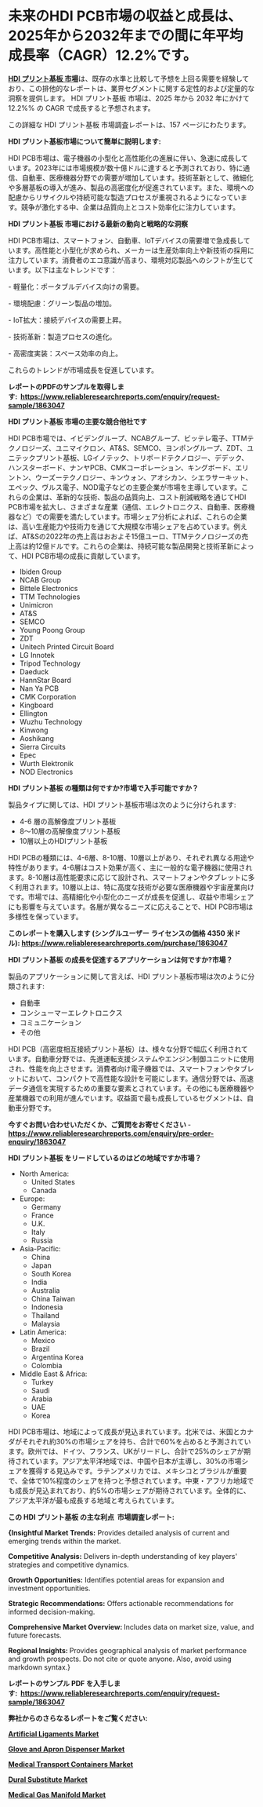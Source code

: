 <p><h1>未来のHDI PCB市場の収益と成長は、2025年から2032年までの間に年平均成長率（CAGR）12.2%です。</h1></p><p data-sourcepos="1:1-1:157"><strong><a href="https://www.reliableresearchreports.com/hdi-pcbs-r1863047?utm_campaign=110&utm_medium=36&utm_source=Github&utm_content=ia&utm_term=04032025&utm_id=hdi-pcbs">HDI プリント基板 市場</a></strong>は、既存の水準と比較して予想を上回る需要を経験しており、この排他的なレポートは、業界セグメントに関する定性的および定量的な洞察を提供します。 HDI プリント基板 市場は、2025 年から 2032 年にかけて 12.2%% の CAGR で成長すると予想されます。</p>
<p data-sourcepos="3:1-3:50">この詳細な HDI プリント基板 市場調査レポートは、157 ページにわたります。</p>
<p><strong>HDI プリント基板市場について簡単に説明します:</strong></p>
<p><p>HDI PCB市場は、電子機器の小型化と高性能化の進展に伴い、急速に成長しています。2023年には市場規模が数十億ドルに達すると予測されており、特に通信、自動車、医療機器分野での需要が増加しています。技術革新として、微細化や多層基板の導入が進み、製品の高密度化が促進されています。また、環境への配慮からリサイクルや持続可能な製造プロセスが重視されるようになっています。競争が激化する中、企業は品質向上とコスト効率化に注力しています。</p></p>
<p><strong>HDI プリント基板 市場における最新の動向と戦略的な洞察</strong></p>
<p><p>HDI PCB市場は、スマートフォン、自動車、IoTデバイスの需要増で急成長しています。高性能と小型化が求められ、メーカーは生産効率向上や新技術の採用に注力しています。消費者のエコ意識が高まり、環境対応製品へのシフトが生じています。以下は主なトレンドです：</p><p>- 軽量化：ポータブルデバイス向けの需要。</p><p>- 環境配慮：グリーン製品の増加。</p><p>- IoT拡大：接続デバイスの需要上昇。</p><p>- 技術革新：製造プロセスの進化。</p><p>- 高密度実装：スペース効率の向上。</p><p>これらのトレンドが市場成長を促進しています。</p></p>
<p><strong>レポートのPDFのサンプルを取得します</strong><strong>:&nbsp;&nbsp;<a href="https://www.reliableresearchreports.com/enquiry/request-sample/1863047?utm_campaign=110&utm_medium=36&utm_source=Github&utm_content=ia&utm_term=04032025&utm_id=hdi-pcbs">https://www.reliableresearchreports.com/enquiry/request-sample/1863047</a></strong></p>
<p><strong>HDI プリント基板 市場の主要な競合他社です</strong></p>
<p><p>HDI PCB市場では、イビデングループ、NCABグループ、ビッテレ電子、TTMテクノロジーズ、ユニマイクロン、AT&S、SEMCO、ヨンポングループ、ZDT、ユニテックプリント基板、LGイノテック、トリポードテクノロジー、デデック、ハンスターボード、ナンヤPCB、CMKコーポレーション、キングボード、エリントン、ウーズーテクノロジー、キンウォン、アオシカン、シエラサーキット、エペック、ヴルス電子、NOD電子などの主要企業が市場を主導しています。これらの企業は、革新的な技術、製品の品質向上、コスト削減戦略を通じてHDI PCB市場を拡大し、さまざまな産業（通信、エレクトロニクス、自動車、医療機器など）での需要を満たしています。市場シェア分析によれば、これらの企業は、高い生産能力や技術力を通じて大規模な市場シェアを占めています。例えば、AT&Sの2022年の売上高はおおよそ15億ユーロ、TTMテクノロジーズの売上高は約12億ドルです。これらの企業は、持続可能な製品開発と技術革新によって、HDI PCB市場の成長に貢献しています。</p></p>
<p><ul><li>Ibiden Group</li><li>NCAB Group</li><li>Bittele Electronics</li><li>TTM Technologies</li><li>Unimicron</li><li>AT&S</li><li>SEMCO</li><li>Young Poong Group</li><li>ZDT</li><li>Unitech Printed Circuit Board</li><li>LG Innotek</li><li>Tripod Technology</li><li>Daeduck</li><li>HannStar Board</li><li>Nan Ya PCB</li><li>CMK Corporation</li><li>Kingboard</li><li>Ellington</li><li>Wuzhu Technology</li><li>Kinwong</li><li>Aoshikang</li><li>Sierra Circuits</li><li>Epec</li><li>Wurth Elektronik</li><li>NOD Electronics</li></ul></p>
<p><strong>HDI プリント基板 の種類は何ですか?市場で入手可能ですか？</strong></p>
<p>製品タイプに関しては、HDI プリント基板市場は次のように分けられます:</p>
<p><ul><li>4-6 層の高解像度プリント基板</li><li>8～10層の高解像度プリント基板</li><li>10層以上のHDIプリント基板</li></ul></p>
<p><p>HDI PCBの種類には、4-6層、8-10層、10層以上があり、それぞれ異なる用途や特性があります。4-6層はコスト効果が高く、主に一般的な電子機器に使用されます。8-10層は高性能要求に応じて設計され、スマートフォンやタブレットに多く利用されます。10層以上は、特に高度な技術が必要な医療機器や宇宙産業向けです。市場では、高精細化や小型化のニーズが成長を促進し、収益や市場シェアにも影響を与えています。各層が異なるニーズに応えることで、HDI PCB市場は多様性を保っています。</p></p>
<p><strong>このレポートを購入します (シングルユーザー ライセンスの価格 4350 米ドル):&nbsp;<a href="https://www.reliableresearchreports.com/purchase/1863047?utm_campaign=110&utm_medium=36&utm_source=Github&utm_content=ia&utm_term=04032025&utm_id=hdi-pcbs">https://www.reliableresearchreports.com/purchase/1863047</a></strong></p>
<p><strong>HDI プリント基板 の成長を促進するアプリケーションは何ですか?市場？</strong></p>
<p>製品のアプリケーションに関して言えば、HDI プリント基板市場は次のように分類されます:</p>
<p><ul><li>自動車</li><li>コンシューマーエレクトロニクス</li><li>コミュニケーション</li><li>その他</li></ul></p>
<p><p>HDI PCB（高密度相互接続プリント基板）は、様々な分野で幅広く利用されています。自動車分野では、先進運転支援システムやエンジン制御ユニットに使用され、性能を向上させます。消費者向け電子機器では、スマートフォンやタブレットにおいて、コンパクトで高性能な設計を可能にします。通信分野では、高速データ通信を実現するための重要な要素とされています。その他にも医療機器や産業機器での利用が進んでいます。収益面で最も成長しているセグメントは、自動車分野です。</p></p>
<p><strong>今すぐお問い合わせいただくか、ご質問をお寄せください</strong><strong>&nbsp;</strong>-<strong><a href="https://www.reliableresearchreports.com/enquiry/pre-order-enquiry/1863047?utm_campaign=110&utm_medium=36&utm_source=Github&utm_content=ia&utm_term=04032025&utm_id=hdi-pcbs">https://www.reliableresearchreports.com/enquiry/pre-order-enquiry/1863047</a></strong></p>
<p><strong>HDI プリント基板 をリードしているのはどの地域ですか市場？</strong></p>
<p><ul>
    <li>
        North America:
        <ul>
            <li>United States</li>
            <li>Canada</li>
        </ul>
    </li>
    <li>
        Europe:
        <ul>
            <li>Germany</li>
            <li>France</li>
            <li>U.K.</li>
            <li>Italy</li>
            <li>Russia</li>
        </ul>
    </li>
    <li>
        Asia-Pacific:
        <ul>
            <li>China</li>
            <li>Japan</li>
            <li>South Korea</li>
            <li>India</li>
            <li>Australia</li>
            <li>China Taiwan</li>
            <li>Indonesia</li>
            <li>Thailand</li>
            <li>Malaysia</li>
        </ul>
    </li>
    <li>
        Latin America:
        <ul>
            <li>Mexico</li>
            <li>Brazil</li>
            <li>Argentina Korea</li>
            <li>Colombia</li>
        </ul>
    </li>
    <li>
        Middle East & Africa:
        <ul>
            <li>Turkey</li>
            <li>Saudi</li>
            <li>Arabia</li>
            <li>UAE</li>
            <li>Korea</li>
        </ul>
    </li>
    </ul></p>
<p><p>HDI PCB市場は、地域によって成長が見込まれています。北米では、米国とカナダがそれぞれ約30%の市場シェアを持ち、合計で60%を占めると予測されています。欧州では、ドイツ、フランス、UKがリードし、合計で25%のシェアが期待されています。アジア太平洋地域では、中国や日本が主導し、30%の市場シェアを獲得する見込みです。ラテンアメリカでは、メキシコとブラジルが重要で、全体で10%程度のシェアを持つと予想されています。中東・アフリカ地域でも成長が見込まれており、約5%の市場シェアが期待されています。全体的に、アジア太平洋が最も成長する地域と考えられています。</p></p>
<p><strong>この HDI プリント基板 の主な利点&nbsp; 市場調査レポート:</strong></p>
<p><strong>{Insightful Market Trends:</strong> Provides detailed analysis of current and emerging trends within the market.</p>
<p><strong>Competitive Analysis:</strong> Delivers in-depth understanding of key players' strategies and competitive dynamics.</p>
<p><strong>Growth Opportunities:</strong> Identifies potential areas for expansion and investment opportunities.</p>
<p><strong>Strategic Recommendations:</strong> Offers actionable recommendations for informed decision-making.</p>
<p><strong>Comprehensive Market Overview: </strong>Includes data on market size, value, and future forecasts.</p>
<p><strong>Regional Insights: </strong>Provides geographical analysis of market performance and growth prospects. Do not cite or quote anyone. Also, avoid using markdown syntax.}</p>
<p><strong>レポートのサンプル PDF を入手します:&nbsp;</strong><strong>&nbsp;<a href="https://www.reliableresearchreports.com/enquiry/request-sample/1863047?utm_campaign=110&utm_medium=36&utm_source=Github&utm_content=ia&utm_term=04032025&utm_id=hdi-pcbs">https://www.reliableresearchreports.com/enquiry/request-sample/1863047</a></strong></p>
<p></p>
<p></p>
<p></p>
<p></p>
<p><strong>弊社からのさらなるレポートをご覧ください:</strong></p>
<p><strong><p><a href="https://github.com/daemluari/Market-Research-Report-List-1/blob/main/artificial-ligaments-market.md?utm_campaign=110&utm_medium=36&utm_source=Github&utm_content=ia&utm_term=04032025&utm_id=hdi-pcbs">Artificial Ligaments Market</a></p><p><a href="https://github.com/haimamuirev8/Market-Research-Report-List-1/blob/main/glove-and-apron-dispenser-market.md?utm_campaign=110&utm_medium=36&utm_source=Github&utm_content=ia&utm_term=04032025&utm_id=hdi-pcbs">Glove and Apron Dispenser Market</a></p><p><a href="https://github.com/iquiseeboli/Market-Research-Report-List-1/blob/main/medical-transport-containers-market.md?utm_campaign=110&utm_medium=36&utm_source=Github&utm_content=ia&utm_term=04032025&utm_id=hdi-pcbs">Medical Transport Containers Market</a></p><p><a href="https://github.com/vigoseiler/Market-Research-Report-List-1/blob/main/dural-substitute-market.md?utm_campaign=110&utm_medium=36&utm_source=Github&utm_content=ia&utm_term=04032025&utm_id=hdi-pcbs">Dural Substitute Market</a></p><p><a href="https://github.com/naulasulakr0/Market-Research-Report-List-1/blob/main/medical-gas-manifold-market.md?utm_campaign=110&utm_medium=36&utm_source=Github&utm_content=ia&utm_term=04032025&utm_id=hdi-pcbs">Medical Gas Manifold Market</a></p></strong></p>